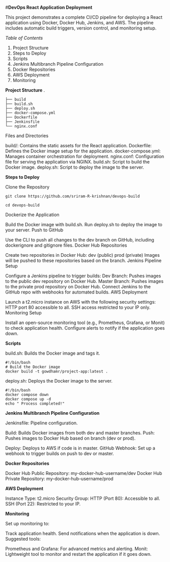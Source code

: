 #**DevOps React Application Deployment**

This project demonstrates a complete CI/CD pipeline for deploying a React application using Docker, Docker Hub, Jenkins, and AWS. The pipeline includes automatic build triggers, version control, and monitoring setup.

*Table of Contents*

1. Project Structure
2. Steps to Deploy
3. Scripts
4. Jenkins Multibranch Pipeline Configuration
5. Docker Repositories
6. AWS Deployment
7. Monitoring


**Project Structure**
.
```
├── build
├── build.sh
├── deploy.sh
├── docker-compose.yml
├── Dockerfile
├── Jenkinsfile
└── nginx.conf 
```

Files and Directories

build/: Contains the static assets for the React application.
Dockerfile: Defines the Docker image setup for the application.
docker-compose.yml: Manages container orchestration for deployment.
nginx.conf: Configuration file for serving the application via NGINX.
build.sh: Script to build the Docker image.
deploy.sh: Script to deploy the image to the server.

**Steps to Deploy**

Clone the Repository


```git clone https://github.com/sriram-R-krishnan/devops-build```

```cd devops-build```

Dockerize the Application

Build the Docker image with build.sh.
Run deploy.sh to deploy the image to your server.
Push to GitHub

Use the CLI to push all changes to the dev branch on GitHub, including dockerignore and gitignore files.
Docker Hub Repositories

Create two repositories in Docker Hub:
dev (public)
prod (private)
Images will be pushed to these repositories based on the branch.
Jenkins Pipeline Setup

Configure a Jenkins pipeline to trigger builds:
Dev Branch: Pushes images to the public dev repository on Docker Hub.
Master Branch: Pushes images to the private prod repository on Docker Hub.
Connect Jenkins to the GitHub repo with webhooks for automated builds.
AWS Deployment

Launch a t2.micro instance on AWS with the following security settings:
HTTP port 80 accessible to all.
SSH access restricted to your IP only.
Monitoring Setup

Install an open-source monitoring tool (e.g., Prometheus, Grafana, or Monit) to check application health.
Configure alerts to notify if the application goes down.


**Scripts**

build.sh: Builds the Docker image and tags it.


```
#!/bin/bash
# Build the Docker image
docker build -t gowdhamr/project-app:latest .

```

deploy.sh: Deploys the Docker image to the server.


```
#!/bin/bash
docker compose down
docker compose up -d
echo " Process completed!"
```
**Jenkins Multibranch Pipeline Configuration**

Jenkinsfile: Pipeline configuration.

Build: Builds Docker images from both dev and master branches.
Push: Pushes images to Docker Hub based on branch (dev or prod).

Deploy: Deploys to AWS if code is in master.
GitHub Webhook: Set up a webhook to trigger builds on push to dev or master.

**Docker Repositories**

Docker Hub Public Repository: my-docker-hub-username/dev
Docker Hub Private Repository: my-docker-hub-username/prod


**AWS Deployment**

Instance Type: t2.micro
Security Group:
HTTP (Port 80): Accessible to all.
SSH (Port 22): Restricted to your IP.

**Monitoring**

Set up monitoring to:

Track application health.
Send notifications when the application is down.
Suggested tools:

Prometheus and Grafana: For advanced metrics and alerting.
Monit: Lightweight tool to monitor and restart the application if it goes down.
